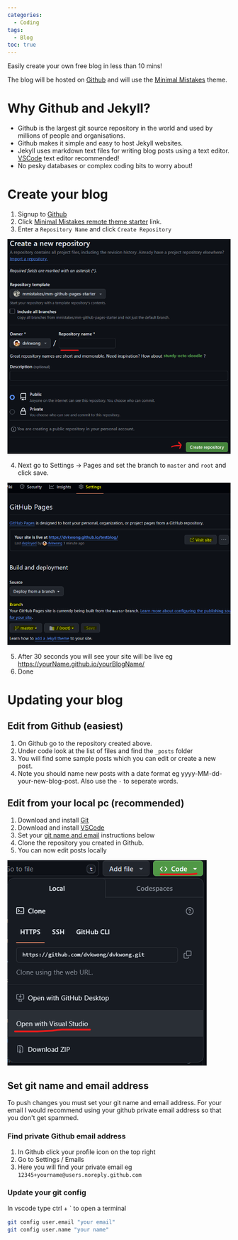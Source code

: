 ```yaml
---
categories:
  - Coding
tags:
  - Blog
toc: true
---
```


Easily create your own free blog in less than 10 mins!

The blog will be hosted on [Github](https://github.com) and will use the [Minimal Mistakes](https://mmistakes.github.io/minimal-mistakes/docs/quick-start-guide/) theme.

# Why Github and Jekyll?

* Github is the largest git source repository in the world and used by millions of people and organisations.
* Github makes it simple and easy to host Jekyll websites.
* Jekyll uses markdown text files for writing blog posts using a text editor. [VSCode](https://code.visualstudio.com/) text editor recommended!
* No pesky databases or complex coding bits to worry about!

# Create your blog

1. Signup to [Github](https://github.com)
2. Click [Minimal Mistakes remote theme starter](https://github.com/mmistakes/mm-github-pages-starter/generate) link.
3. Enter a `Repository Name` and click `Create Repository`

![Github Create Repository](/assets/posts/2024/GithubCreateRepository.png)

4. Next go to Settings -> Pages and set the branch to `master` and `root` and click save. 

![Github Settings Pages](/assets/posts/2024/GithubSettingsPages.png)

5. After 30 seconds you will see your site will be live eg https://yourName.github.io/yourBlogName/
6. Done

# Updating your blog

## Edit from Github (easiest)

1. On Github go to the repository created above.
2. Under code look at the list of files and find the `_posts` folder
3. You will find some sample posts which you can edit or create a new post.
4. Note you should name new posts with a date format eg yyyy-MM-dd-your-new-blog-post. Also use the `-` to seperate words.

## Edit from your local pc (recommended)

1. Download and install [Git](https://git-scm.com/downloads)
2. Download and install [VSCode](https://code.visualstudio.com/)
3. Set your [git name and email](#set-git-name-and-email-address) instructions below
3. Clone the repository you created in Github.
4. You can now edit posts locally

![Github Clone Repository](/assets/posts/2024/GithubCloneRepository.png)

## Set git name and email address

To push changes you must set your git name and email address. For your email I would recommend using your github private email address so that you don't get spammed. 

### Find private Github email address

1. In Github click your profile icon on the top right
2. Go to Settings / Emails
3. Here you will find your private email eg `12345+yourname@users.noreply.github.com`

### Update your git config

In vscode type ctrl + ` to open a terminal

```bash
git config user.email "your email"
git config user.name "your name"
```